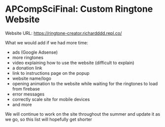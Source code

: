 # APCompSciFinal: Custom Ringtone Website

Website URL: https://ringtone-creator.richardddd.repl.co/

What we would add if we had more time:
  - ads (Google Adsense)
  - more ringtones
  - video explaining how to use the website (difficult to explain)
  - a donation link
  - link to instructions page on the popup
  - website name/logo
  - opening animation to the website while waiting for the ringtones to load from firebase
  - error messages
  - correctly scale site for mobile devices
  - and more

We will continue to work on the site throughout the summer and update it as we go, so this list will hopefully get shorter
